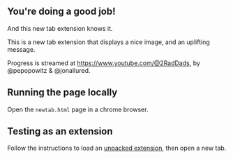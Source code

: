 ## You're doing a good job!

And this new tab extension knows it.

This is a new tab extension that displays a nice image, and an uplifting message.

Progress is streamed at https://www.youtube.com/@2RadDads, by @pepopowitz & @jonallured.

## Running the page locally

Open the `newtab.html` page in a chrome browser.

## Testing as an extension

Follow the instructions to load an [unpacked extension](https://developer.chrome.com/docs/extensions/mv3/getstarted/development-basics/#load-unpacked), then open a new tab.
